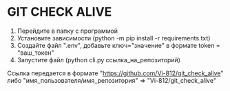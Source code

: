 # GIT CHECK ALIVE

1. Перейдите в папку с программой
2. Установите зависимости (python -m pip install -r requirements.txt)
3. Создайте файл ".env", добавьте ключ="значение" в формате token = "ваш_токен"
4. Запустите файл (python cli.py ссылка_на_репозиторий)

Ссылка передается в формате "https://github.com/Vi-812/git_check_alive" либо "имя_пользователя/имя_репозитория" =>
"Vi-812/git_check_alive"
